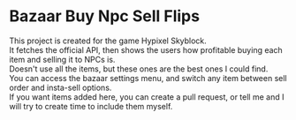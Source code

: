# Bazaar Buy Npc Sell Flips

This project is created for the game Hypixel Skyblock.  
It fetches the official API, then shows the users how profitable buying each item and selling it to NPCs is.  
Doesn't use all the items, but these ones are the best ones I could find.  
You can access the bazaar settings menu, and switch any item between sell order and insta-sell options.  
If you want items added here, you can create a pull request, or tell me and I will try to create time to include them myself.